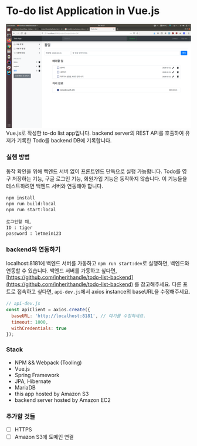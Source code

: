 # To-do list Application in Vue.js
![](src/docs/pics/todo-list-page.png)
Vue.js로 작성한 to-do list app입니다. backend server의 REST API를 호출하여 유저가 기록한 Todo를 backend DB에 기록합니다. 

### 실행 방법
동작 확인을 위해 백엔드 서버 없이 프론트엔드 단독으로 실행 가능합니다. Todo를 영구 저장하는 기능, 구글 로그인 기능, 회원가입 기능은 동작하지 않습니다.
이 기능들을 테스트하려면 백엔드 서버와 연동해야 합니다.
```
npm install
npm run build:local
npm run start:local

로그인할 때,
ID : tiger
password : letmein123
```

### backend와 연동하기 
localhost:8181에 백엔드 서버를 가동하고 `npm run start:dev`로 실행하면, 백엔드와 연동할 수 있습니다. 백엔드 서버를 가동하고 싶다면,
[https://github.com/inherithandle/todo-list-backend](https://github.com/inherithandle/todo-list-backend)
를 참고해주세요. 다른 포트로 접속하고 싶다면, `api-dev.js`에서 axios instance의 baseURL을 수정해주세요.
```javascript
// api-dev.js
const apiClient = axios.create({
  baseURL: 'http://localhost:8181', // 여기를 수정하세요.
  timeout: 1000,
  withCredentials: true
});
```

### Stack
- NPM && Webpack (Tooling)
- Vue.js
- Spring Framework
- JPA, Hibernate
- MariaDB
- this app hosted by Amazon S3
- backend server hosted by Amazon EC2

### 추가할 것들
- [ ] HTTPS
- [ ] Amazon S3에 도메인 연결
